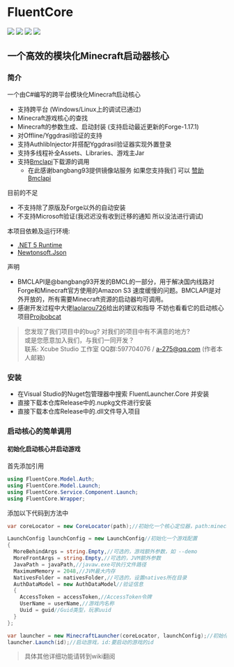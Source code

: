 # FluentCore
![](https://img.shields.io/badge/license-MIT-green)
![](https://img.shields.io/github/repo-size/Xcube-Studio/FluentCore)
![](https://img.shields.io/github/stars/Xcube-Studio/FluentCore)
![](https://img.shields.io/github/commit-activity/y/Xcube-Studio/FluentCore)

一个高效的模块化Minecraft启动器核心
---------------------------------------------------------

### 简介
一个由C#编写的跨平台模块化Minecraft启动核心

+ 支持跨平台 (Windows/Linux上的调试已通过)
+ Minecraft游戏核心的查找
+ Minecraft的参数生成、启动封装 (支持启动最近更新的Forge-1.17.1)
+ 对Offline/Yggdrasil验证的支持
+ 支持AuthlibInjector并搭配Yggdrasil验证器实现外置登录
+ 支持多线程补全Assets、Libraries、游戏主Jar
+ 支持[Bmclapi](https://bmclapidoc.bangbang93.com/)下载源的调用
  + 在此感谢bangbang93提供镜像站服务 如果您支持我们 可以 [赞助Bmclapi](https://afdian.net/@bangbang93)

目前的不足
+ 不支持除了原版及Forge以外的自动安装
+ 不支持Microsoft验证(我迟迟没有收到迁移的通知 所以没法进行调试)

本项目依赖及运行环境:

+ [.NET 5 Runtime](https://dotnet.microsoft.com/download/dotnet/5.0)
+ [Newtonsoft.Json](https://www.newtonsoft.com/json)

声明
+ BMCLAPI是@bangbang93开发的BMCL的一部分，用于解决国内线路对Forge和Minecraft官方使用的Amazon S3 速度缓慢的问题。BMCLAPI是对外开放的，所有需要Minecraft资源的启动器均可调用。
+ 感谢开发过程中大佬[laolarou726](https://github.com/laolarou726)给出的建议和指导 不妨也看看它的启动核心项目[Projbobcat](https://github.com/Corona-Studio/ProjBobcat)

> 您发现了我们项目中的bug? 对我们的项目中有不满意的地方? <br/>
> 或是您愿意加入我们，与我们一同开发？ <br/>
> 联系: Xcube Studio 工作室 QQ群:597704076 / a-275@qq.com (作者本人邮箱)

### 安装

+ 在Visual Studio的Nuget包管理器中搜索 FluentLauncher.Core 并安装
+ 直接下载本仓库Release中的.nupkg文件进行安装
+ 直接下载本仓库Release中的.dll文件导入项目

### 启动核心的简单调用

#### 初始化启动核心并启动游戏

首先添加引用

``` c#
using FluentCore.Model.Auth;
using FluentCore.Model.Launch;
using FluentCore.Service.Component.Launch;
using FluentCore.Wrapper;
```

添加以下代码到方法中

``` c#
var coreLocator = new CoreLocator(path);//初始化一个核心定位器，path:minecarft游戏目录

LaunchConfig launchConfig = new LaunchConfig//初始化一个游戏配置
{
  MoreBehindArgs = string.Empty,//可选的，游戏额外参数，如 --demo
  MoreFrontArgs = string.Empty,//可选的，JVM额外参数
  JavaPath = javaPath,//javaw.exe可执行文件路径
  MaximumMemory = 2048,//JVM最大内存
  NativesFolder = nativesFolder,//可选的，设置natives所在目录
  AuthDataModel = new AuthDataModel//验证信息
  {
    AccessToken = accessToken,//AccessToken令牌
    UserName = userName,//游戏内名称
    Uuid = guid//Guid类型，玩家uuid
  }
};

var launcher = new MinecraftLauncher(coreLocator, launchConfig);//初始化启动器
launcher.Launch(id);//启动游戏，id:要启动的游戏的id
```

>具体其他详细功能请转到wiki翻阅

